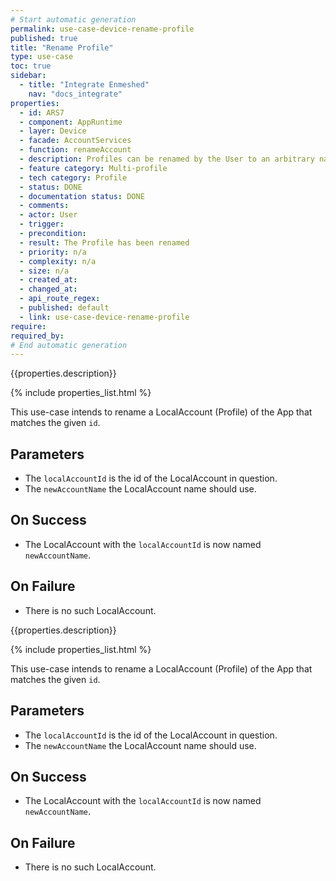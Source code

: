 ```yaml
---
# Start automatic generation
permalink: use-case-device-rename-profile
published: true
title: "Rename Profile"
type: use-case
toc: true
sidebar:
  - title: "Integrate Enmeshed"
    nav: "docs_integrate"
properties:
  - id: ARS7
  - component: AppRuntime
  - layer: Device
  - facade: AccountServices
  - function: renameAccount
  - description: Profiles can be renamed by the User to an arbitrary name in order to distinguish them.
  - feature category: Multi-profile
  - tech category: Profile
  - status: DONE
  - documentation status: DONE
  - comments:
  - actor: User
  - trigger:
  - precondition:
  - result: The Profile has been renamed
  - priority: n/a
  - complexity: n/a
  - size: n/a
  - created_at:
  - changed_at:
  - api_route_regex:
  - published: default
  - link: use-case-device-rename-profile
require:
required_by:
# End automatic generation
---
```


{{properties.description}}

{% include properties_list.html %}

This use-case intends to rename a LocalAccount (Profile) of the App that matches the given `id`.

## Parameters

- The `localAccountId` is the id of the LocalAccount in question.
- The `newAccountName` the LocalAccount name should use.

## On Success

- The LocalAccount with the `localAccountId` is now named `newAccountName`.

## On Failure

- There is no such LocalAccount.

{{properties.description}}

{% include properties_list.html %}

This use-case intends to rename a LocalAccount (Profile) of the App that matches the given `id`.

## Parameters

- The `localAccountId` is the id of the LocalAccount in question.
- The `newAccountName` the LocalAccount name should use.

## On Success

- The LocalAccount with the `localAccountId` is now named `newAccountName`.

## On Failure

- There is no such LocalAccount.
